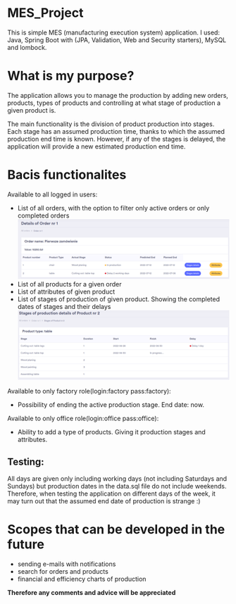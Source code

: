 # MES_Project

This is simple MES (manufacturing execution system) application.
I used: Java, Spring Boot with (JPA, Validation, Web and Security starters), MySQL and lombock.

# What is my purpose?
The application allows you to manage the production by adding new orders, products, types of products and controlling at what stage of production a given product is.

The main functionality is the division of product production into stages. Each stage has an assumed production time, thanks to which the assumed production end time is known. However, if any of the stages is delayed, the application will provide a new estimated production end time.

# Bacis functionalites
Available to all logged in users:
- List of all orders, with the option to filter only active orders or only completed orders
![alt text](https://github.com/TomaszPlonski/MES_project/blob/main/images_for_Readme/order_list.jpg?raw=true)
- List of all products for a given order
- List of attributes of given product
- List of stages of production of given product. Showing the completed dates of stages and their delays
![alt text](https://github.com/TomaszPlonski/MES_project/blob/main/images_for_Readme/product_details.jpg?raw=true)

Available to only factory role(login:factory pass:factory):
- Possibility of ending the active production stage. End date: now.

Available to only office role(login:office pass:office):
- Ability to add a type of products. Giving it production stages and attributes.


## Testing:
All days are given only including working days (not including Saturdays and Sundays) but production dates in the data.sql file do not include weekends. Therefore, when testing the application on different days of the week, it may turn out that the assumed end date of production is strange :)

# Scopes that can be developed in the future
- sending e-mails with notifications
- search for orders and products
- financial and efficiency charts of production<br>

<b>Therefore any comments and advice will be appreciated</b>
